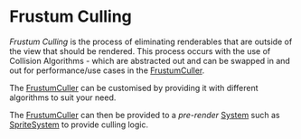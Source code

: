 # Frustum Culling

*Frustum Culling* is the process of eliminating renderables that are outside of the view that should be rendered. This
process occurs with the use of Collision Algorithms - which are abstracted out and can be swapped in and out for
performance/use cases in the [FrustumCuller].

The [FrustumCuller] can be customised by providing it with different algorithms to suit your need.

The [FrustumCuller] can then be provided to a *pre-render* [System] such as [SpriteSystem] to provide culling logic.


[FrustumCuller]:../../reference/classes/frustumculler
[System]:../../reference/classes/system
[SpriteSystem]:../../reference/classes/spritesystem
